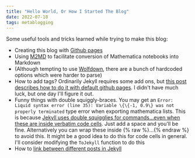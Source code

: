 ```yaml
---
title: "Hello World, Or How I Started The Blog"
date: 2022-07-18
tags: metablogging
---
```


Some useful tools and tricks learned while trying to make this blog:
* Creating this blog with [Github pages](https://github.com/skills/github-pages)
* Using [M2MD](https://github.com/kubaPod/M2MD/wiki) to facilitate conversion of Mathematica notebooks into Markdown
* (Although tempting to use [Wolfdown](https://github.com/paul-jean/wolfdown), there are a bunch of hardcoded options which were harder to parse)
* How to add tags?  Ordinarily Jekyll requires some add ons, but [this post describes how to do it with default github pages](http://longqian.me/2017/02/09/github-jekyll-tag/).  I didn't have much luck, but one day I'll figure it out.
*  Funny things with double squiggly-braces.  You may get an `Error:  Liquid syntax error (line 35): Variable \{\{-1, 0.9\} was not properly terminated` type error when exporting mathematica lists.  This is because [Jekyll uses double squigglies for commands...even when these are inside verbatim code cells](https://github.com/jekyll/jekyll/issues/5458).  Just add a space and you'll be fine. Alternatively you can wrap these inside {% raw %}…{% endraw %} to avoid this.  It might be a good idea to do this for code cells in general.  I'll consider modifying the `ToJekyll` function to do this
* How to [link between different posts in Jekyll](https://jekyllrb.com/docs/liquid/tags/#linking-to-posts)
